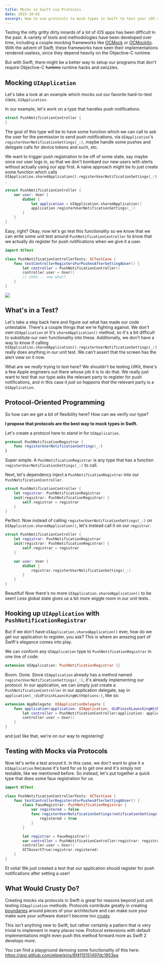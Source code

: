 ```yaml
---
title: Mocks in Swift via Protocols
date: 2015-10-01
excerpt: How to use protocols to mock types in Swift to test your iOS apps without relying on Objective-C runtime hacks and swizzles.
---
```


Testing the nitty gritty dirty innards of a lot of iOS apps
has been difficult in the past. A variety of tools and
methodologies have been developed over time, including a
couple mocking frameworks like [OCMock](http://ocmock.org/)
or [OCMockito](https://github.com/jonreid/OCMockito). With
the advent of Swift, these frameworks have seen their
implementations rendered useless, since they depend heavily
on the Objective-C runtime.

But with Swift, there might be a better way to setup our
programs that don't require Objective-C ~~funtime~~ runtime
hacks and swizzles.

## Mocking `UIApplication`

Let's take a look at an example which mocks out our favorite
hard-to-test class, `UIApplication`.

In our example, let's work on a type that handles push
notifications.

```swift
struct PushNotificationController {
}
```

The goal of this type will be to have some function which we
can call to ask the user for the permission to send push
notifications, via `UIApplication`'s
`registerUserNotificationSettings(_:)`, maybe handle some
pushes and delegate calls for device tokens and such, etc.

We want to trigger push registration to be off of some
state, say maybe once our user logs in, so that we don't
bombard our new users with alerts without actually using our
app first. A naïve approach might be to just create some
function which calls
`UIApplication.sharedApplication().registerUserNotificationSettings(_:)`.

```swift
struct PushNotificationController {
    var user: User {
        didSet {
            let application = UIApplication.sharedApplication()
            application.registerUserNotificationSettings(_:)
        }
    }
}
```

Easy, right? Okay, now let's go test this functionality so
we know that we can write some unit test around
`PushNotificationController` to know that we actually do
register for push notifications when we give it a user.

```swift
import XCTest

class PushNotificationControllerTests: XCTestCase {
    func testControllerRegistersForPushesAfterSettingAUser() {
        let controller = PushNotificationController()
        controller.user = User()
        // uhhh... now what?
    }
}
```

![](https://i.imgur.com/yS9zFJK.gif)

## What's in a Test?

Let's take a step back here and figure out what has made our
code untestable. There's a couple things that we're fighting
against. We don't own `UIApplication` or it's
`sharedApplication()` method, so it's a bit difficult to
substitute our own functionality into these. Additionally,
we don't have a way to know if calling
`UIApplication.sharedApplication().registerUserNotificationSettings(_:)`
really does anything in our unit test. We can't assert that
the screen has the alert view on it now.

What are we _really_ trying to test here? We shouldn't be
testing UIKit, there's a few Apple engineers out there whose
job it is to do that. We really just want to test that our
type asks the relevant party to register for push
notifications, and in this case it _just so happens that_
the relevant party is a `UIApplication`.

## Protocol-Oriented Programming

So how can we get a bit of flexibility here? How can we
verify our type?

**I propose that protocols are the best way to mock types in
Swift.**

Let's create a protocol here to stand in for
`UIApplication`.

```swift
protocol PushNotificationRegistrar {
    func registerUserNotificationSettings(_:)
}
```

Super simple. A `PushNotificationRegistrar` is any type that
has a function `registerUserNotificationSettings(_:)` to
call.

Next, let's dependency inject a `PushNotificationRegistrar`
into our `PushNotificationController`.

```swift
struct PushNotificationController {
    let registrar: PushNotificationRegistrar
    init(registrar: PushNotificationRegistrar) {
        self.registrar = registrar
    }
}
```

Perfect. Now instead of calling
`registerUserNotificationSettings(_:)` on
`UIApplication.sharedApplication()`, let's instead call it
on our `registrar`.

```swift
struct PushNotificationController {
    let registrar: PushNotificationRegistrar
    init(registrar: PushNotificationRegistrar) {
        self.registrar = registrar
    }

    var user: User {
        didSet {
            registrar.registerUserNotificationSettings(_:)
        }
    }
}
```

Beautiful! Now there's no more
`UIApplication.sharedApplication()` to be seen! Less global
state gives us a bit more wiggle room in our unit tests.

## Hooking up `UIApplication` with `PushNotificationRegistrar`

But if we don't have `UIApplication.sharedApplication()`
ever, how do we get our application to register, you ask?
This is where an amazing part of Swift's elegance comes into
play.

We can conform any `UIApplication` type to
`PushNotificationRegistrar` in one line of code:

```swift
extension UIApplication: PushNotificationRegistrar {}
```

Boom. Done. Since `UIApplication` already has a method named
`registerUserNotificationSettings(_:)`, it's already
implementing our protocol. In our application, we can simply
just create a `PushNotificationController` in our
application delegate, say in
`application(_:didFinishLaunchingWithOptions:)`, like so:

```swift
extension AppDelegate: UIApplicationDelegate {
    func application(application: UIApplication, didFinishLaunchingWithOptions launchOptions: [NSObject : AnyObject]?) -> Bool {
        let controller = PushNotificationController(application: application)
        controller.user = User()
    }
}
```

and just like that, we're on our way to registering!

## Testing with Mocks via Protocols

Now let's write a test around it. In this case, we don't
want to give it a `UIApplication` because it's hard for us
to get one and it's simply not testable, like we mentioned
before. So instead, let's put together a quick type that
does some faux registration for us.

```swift
import XCTest

class PushNotificationControllerTests: XCTestCase {
    func testControllerRegistersForPushesAfterSettingAUser() {
        class FauxRegistrar: PushNotificationRegistrar {
            var registered = false
            func registerUserNotificationSettings(notificationSettings: UIUserNotificationSettings) {
                registered = true
            }
        }

        let registrar = FauxRegistrar()
        var controller = PushNotificationController(registrar: registrar)
        controller.user = User()
        XCTAssertTrue(registrar.registered)
    }
}
```

Et volia! We just created a test that our application should
register for push notifications after setting a user!

## What Would Crusty Do?

Creating mocks via protocols in Swift is great for reasons
beyond just unit testing `UIApplication` methods. Protocols
contribute greatly in creating
[boundaries](https://www.destroyallsoftware.com/talks/boundaries)
around pieces of your architecture and can make sure your
make sure your software doesn't become too
[crusty](https://developer.apple.com/videos/wwdc/2015/?id=408).

This isn't anything new to Swift, but rather certainly a
pattern that is very trivial to implement in many places
now. Protocol extensions with default implementations might
even push this method forward more as Swift 2 develops more.

You can find a playground demoing some functionality of this
here:
https://gist.github.com/eliperkins/8f4115151497dc1953ea
